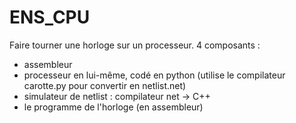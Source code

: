 # ENS_CPU
Faire tourner une horloge sur un processeur.
4 composants :
- assembleur
- processeur en lui-même, codé en python (utilise le compilateur carotte.py pour convertir en netlist.net)
- simulateur de netlist : compilateur net -> C++
- le programme de l'horloge (en assembleur)
